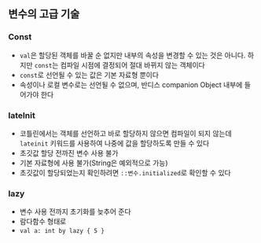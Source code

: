 ## 변수의 고급 기술

### Const
* ```val```은 할당된 객체를 바꿀 순 없지만 내부의 속성을 변경할 수 있는 것은 아니다. 하지만 ```const```는 컴파일 시점에 결정되어 절대 바뀌지 않는 객체이다
* ```const```로 선언될 수 있는 값은 기본 자료형 뿐이다 
* 속성이나 로컬 변수로는 선언될 수 없으며, 반디스 companion Object 내부에 들어가야 한다

### lateInit
* 코틀린에서는 객체를 선언하고 바로 할당하지 않으면 컴파일이 되지 않는데 ```lateinit``` 키워드를 사용하여 나중에 값을 할당하도록 만들 수 있다
* 초깃값 할당 전까진 변수 사용 불가
* 기본 자료형에 사용 불가(String은 예외적으로 가능)
* 초깃값이 할당되었는지 확인하려면 ```::변수.initialized```로 확인할 수 있다

### lazy
* 변수 사용 전까지 초기화를 늦추어 준다
* 람다함수 형태로 
* ```val a: int by lazy { 5 }```